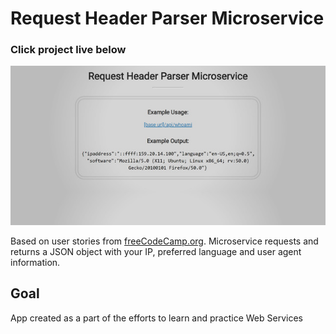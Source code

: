 # Request Header Parser Microservice
### Click project live below

[![Request Header Parser Microservice img](https://github.com/will-s-205/will-s-205.github.io/blob/main/fcc-portfolio/img/PARSER-2-2023-05-21-18-38-03.jpg)](https://fcc-boilerplate-project-headerparser.rigo205.repl.co/) 

Based on user stories from [freeCodeCamp.org](https://www.freecodecamp.org/learn/apis-and-microservices/apis-and-microservices-projects/request-header-parser-microservice). Microservice requests and returns a JSON object with your IP, preferred language and user agent information.
## Goal
App created as a part of the efforts to learn and practice Web Services
